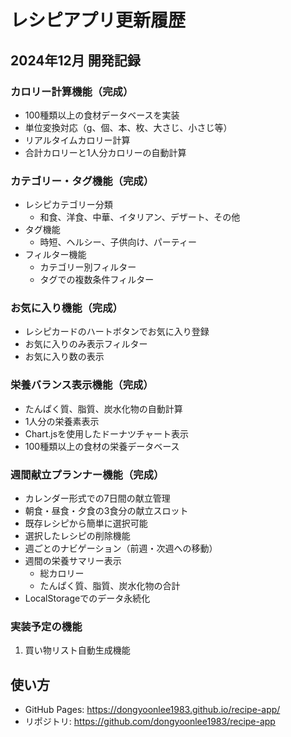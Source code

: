 # レシピアプリ更新履歴

## 2024年12月 開発記録

### カロリー計算機能（完成）
- 100種類以上の食材データベースを実装
- 単位変換対応（g、個、本、枚、大さじ、小さじ等）
- リアルタイムカロリー計算
- 合計カロリーと1人分カロリーの自動計算

### カテゴリー・タグ機能（完成）
- レシピカテゴリー分類
  - 和食、洋食、中華、イタリアン、デザート、その他
- タグ機能
  - 時短、ヘルシー、子供向け、パーティー
- フィルター機能
  - カテゴリー別フィルター
  - タグでの複数条件フィルター

### お気に入り機能（完成）
- レシピカードのハートボタンでお気に入り登録
- お気に入りのみ表示フィルター
- お気に入り数の表示

### 栄養バランス表示機能（完成）
- たんぱく質、脂質、炭水化物の自動計算
- 1人分の栄養素表示
- Chart.jsを使用したドーナツチャート表示
- 100種類以上の食材の栄養データベース

### 週間献立プランナー機能（完成）
- カレンダー形式での7日間の献立管理
- 朝食・昼食・夕食の3食分の献立スロット
- 既存レシピから簡単に選択可能
- 選択したレシピの削除機能
- 週ごとのナビゲーション（前週・次週への移動）
- 週間の栄養サマリー表示
  - 総カロリー
  - たんぱく質、脂質、炭水化物の合計
- LocalStorageでのデータ永続化

### 実装予定の機能
1. 買い物リスト自動生成機能

## 使い方
- GitHub Pages: https://dongyoonlee1983.github.io/recipe-app/
- リポジトリ: https://github.com/dongyoonlee1983/recipe-app